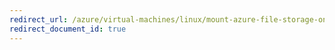 ```yaml
---
redirect_url: /azure/virtual-machines/linux/mount-azure-file-storage-on-linux-using-smb-nodejs
redirect_document_id: true
---
```

